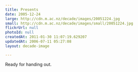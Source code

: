 ```yaml
---
title: Presents
date: 2005-12-24
large: http://cdn.m.ac.nz/decade/images/20051224.jpg
small: http://cdn.m.ac.nz/decade/images/small/20051224.jpg
flickrUrl: null
photoId: null
createdAt: 2011-01-30 11:07:19.629207
updatedAt: 2006-07-11 05:27:08
layout: decade-image

---
```

Ready for handing out.
